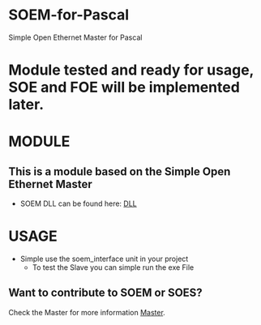 # SOEM-for-Pascal
Simple Open Ethernet Master for Pascal

Module tested and ready for usage, SOE and FOE will be implemented later.
===========================

MODULE
========

This is a module based on the Simple Open Ethernet Master
-----------------------------------------------------
 * SOEM DLL can be found here: [DLL](https://github.com/GitHubStefan13/SOEM)

USAGE
========
 
 * Simple use the soem_interface unit in your project
   * To test the Slave you can simple run the exe File

Want to contribute to SOEM or SOES?
-----------------------------------

Check the Master for more information [Master](https://github.com/OpenEtherCATsociety/SOEM).

